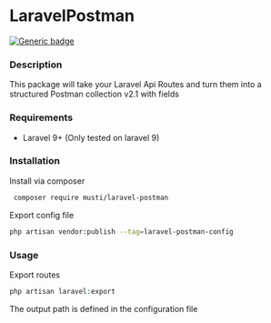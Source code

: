 # LaravelPostman
[![Generic badge](https://img.shields.io/badge/PHP-8.0%2B-green.svg)](#)

### Description
This package will take your Laravel Api Routes and turn them into a structured Postman collection v2.1 with fields

### Requirements
* Laravel 9+ (Only tested on laravel 9)

### Installation
Install via composer 

```bash
 composer require musti/laravel-postman
 ```
 Export config file
```bash
php artisan vendor:publish --tag=laravel-postman-config
```

### Usage

Export routes
```php
php artisan laravel:export
```
The output path is defined in the configuration file


